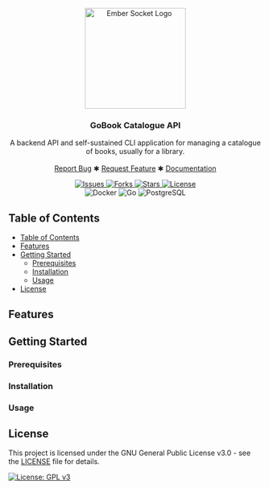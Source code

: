 <br />
<div align="center">
  <a href="/url">
    <img src="./assets/gobook-catalogue-logo.png" alt="Ember Socket Logo" height="200">
  </a>

<h3 align="center">
    GoBook Catalogue API
</h3>
  <p align="center">
    A backend API and self-sustained CLI application for managing a catalogue of books, 
    usually for a library.
    <br />
    <br />
    <a href="/url">Report Bug</a>
    ✱
    <a href="/url">Request Feature</a>
    ✱
    <a href="/url">Documentation</a>
  </p>
</div>

<div align="center">
    <a href="/url">
        <img src="https://img.shields.io/github/issues/Hi-kue/gobook-catalogue" alt="Issues">
    </a>
    <a href="/url">
        <img src="https://img.shields.io/github/forks/Hi-kue/gobook-catalogue" alt="Forks">
    </a>
    <a href="/url">
        <img src="https://img.shields.io/github/stars/Hi-kue/gobook-catalogue" alt="Stars">
    </a>
    <a href="/url">
        <img src="https://img.shields.io/github/license/Hi-kue/gobook-catalogue" alt="License">
    </a>
</div>

<div align="center">
    <img src="https://img.shields.io/badge/-Docker-%232496ED?style=for-the-badge&logo=docker&logoColor=white" alt="Docker">
    <img src="https://img.shields.io/badge/-Go-%2300ADD8?style=for-the-badge&logo=go&logoColor=white" alt="Go">
    <img src="https://img.shields.io/badge/-PostgreSQL-%23336791?style=for-the-badge&logo=postgresql&logoColor=white" alt="PostgreSQL">
</div>

## Table of Contents

- [Table of Contents](#table-of-contents)
- [Features](#features)
- [Getting Started](#getting-started)
  - [Prerequisites](#prerequisites)
  - [Installation](#installation)
  - [Usage](#usage)
- [License](#license)

## Features

## Getting Started

### Prerequisites

### Installation

### Usage

## License

This project is licensed under the GNU General Public License v3.0 - see the [LICENSE](LICENSE) file for details.

[![License: GPL v3](https://img.shields.io/badge/License-GPLv3-blue.svg)](https://www.gnu.org/licenses/gpl-3.0)
